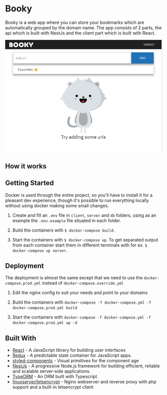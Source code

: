 # Booky

Booky is a web app where you can store your bookmarks which are automatically grouped by the domain name. The app consists of 2 parts, the api which is built with NestJs and the client part which is built with React.

<p align="center">
  <img width="670" src="./readme-screenshot.png">
</p>

## How it works

## Getting Started

Docker is used through the entire project, so you'll have to install it for a pleasant dev experience, though it's possible to run everything locally without using docker making some small changes.

1. Create and fill an `.env` file in `client`, `server` and `db` folders, using as an example the `.env.example` file situated in each folder.

2. Build the containers with `$ docker-compose build`.

3. Start the containers with `$ docker-compose up`. To get separated output from each container start them in different terminals with for ex. `$ docker-compose up server`.

## Deployment

The deployment is almost the same except that we need to use the `docker-compose.prod.yml` instead of `docker-compose.override.yml`

1. Edit the nginx config to suit your needs and point to your domains

2. Build the containers with `docker-compose -f docker-compose.yml -f docker-compose.prod.yml build`

3. Start the containers with `docker-compose -f docker-compose.yml -f docker-compose.prod.yml up -d`

## Built With
 * [React](https://reactjs.org/) - A JavaScript library for building user interfaces
 * [Redux](https://redux.js.org/) - A predictable state container for JavaScript apps.
 * [styled-components](https://www.styled-components.com/) - Visual primitives for the component age
 * [NestJs](https://nestjs.com/) - A progressive Node.js framework for building efficient, reliable and scalable server-side applications.
 * [TypeORM](http://typeorm.io/#/) - An ORM built with Typescript
 * [linuxserver/letsencrypt](https://github.com/linuxserver/docker-letsencrypt) - Nginx webserver and reverse proxy with php support and a built-in letsencrypt client
